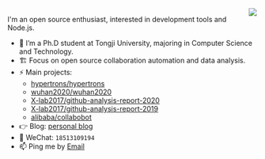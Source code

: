 <img align="right" src="https://github-readme-stats.vercel.app/api?username=frank-zsy&show_icons=true&icon_color=ad0d52&text_color=24292e&bg_color=ffffff&hide_title=true" />

I'm an open source enthusiast, interested in development tools and Node.js.

- 🌱 I’m a Ph.D student at Tongji University, majoring in Computer Science and Technology. 
- 🏗 Focus on open source collaboration automation and data analysis.
- ⚡ Main projects: 
  - [hypertrons/hypertrons](https://github.com/hypertrons/hypertrons)
  - [wuhan2020/wuhan2020](https://github.com/wuhan2020/wuhan2020)
  - [X-lab2017/github-analysis-report-2020](https://github.com/X-lab2017/github-analysis-report-2020)
  - [X-lab2017/github-analysis-report-2019](https://github.com/X-lab2017/github-analysis-report-2019)
  - [alibaba/collabobot](https://github.com/alibaba/collabobot)
- 👉 Blog: [personal blog](http://blog.frankzhao.cn/)
- 💬 WeChat: `18513109194`
- 📫 Ping me by [Email](mailto:syzhao1988@126.com)
